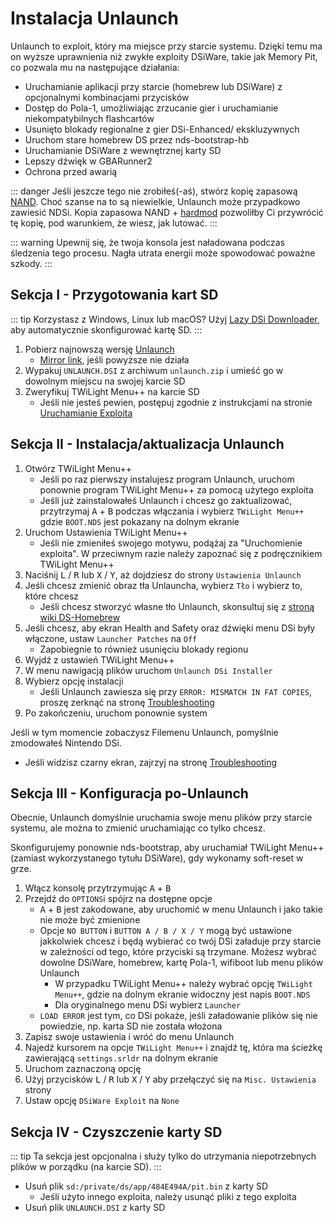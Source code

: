 # Instalacja Unlaunch

Unlaunch to exploit, który ma miejsce przy starcie systemu. Dzięki temu ma on wyższe uprawnienia niż zwykłe exploity DSiWare, takie jak Memory Pit, co pozwala mu na następujące działania:

- Uruchamianie aplikacji przy starcie (homebrew lub DSiWare) z opcjonalnymi kombinacjami przycisków
- Dostęp do Pola-1, umożliwiając zrzucanie gier i uruchamianie niekompatybilnych flashcartów
- Usunięto blokady regionalne z gier DSi-Enhanced/ ekskluzywnych
- Uruchom stare homebrew DS przez nds-bootstrap-hb
- Uruchamianie DSiWare z wewnętrznej karty SD
- Lepszy dźwięk w GBARunner2
- Ochrona przed awarią

::: danger
Jeśli jeszcze tego nie zrobiłeś(-aś), stwórz kopię zapasową [NAND](dumping-nand). Choć szanse na to są niewielkie, Unlaunch może przypadkowo zawiesić NDSi. Kopia zapasowa NAND + [hardmod](https://web.archive.org/web/20151102221503/https://gbatemp.net/threads/dsi-downgrading-the-complete-guide.393682/) pozwoliłby Ci przywrócić tę kopię, pod warunkiem, że wiesz, jak lutować.
:::

::: warning
Upewnij się, że twoja konsola jest naładowana podczas śledzenia tego procesu. Nagła utrata energii może spowodować poważne szkody.
:::

## Sekcja I - Przygotowania kart SD

::: tip
Korzystasz z Windows, Linux lub macOS? Użyj [Lazy DSi Downloader](lazy-dsi-downloader), aby automatycznie skonfigurować kartę SD.
:::

1. Pobierz najnowszą wersję [Unlaunch](https://problemkaputt.de/unlaunch.zip)
   - [Mirror link](https://web.archive.org/web/20201112031436/https://problemkaputt.de/unlaunch.zip), jeśli powyższe nie działa
1. Wypakuj `UNLAUNCH.DSI` z archiwum `unlaunch.zip` i umieść go w dowolnym miejscu na swojej karcie SD
1. Zweryfikuj TWiLight Menu++ na karcie SD
   - Jeśli nie jesteś pewien, postępuj zgodnie z instrukcjami na stronie [Uruchamianie Exploita](launching-the-exploit#twilight-menu)

## Sekcja II - Instalacja/aktualizacja Unlaunch

1. Otwórz TWiLight Menu++
   - Jeśli po raz pierwszy instalujesz program Unlaunch, uruchom ponownie program TWiLight Menu++ za pomocą użytego exploita
   - Jeśli już zainstalowałeś Unlaunch i chcesz go zaktualizować, przytrzymaj <kbd class="face">A</kbd> + <kbd class="face">B</kbd> podczas włączania i wybierz `TWiLight Menu++` gdzie `BOOT.NDS` jest pokazany na dolnym ekranie
1. Uruchom Ustawienia TWiLight Menu++
   - Jeśli nie zmieniłeś swojego motywu, podążaj za "Uruchomienie exploita". W przeciwnym razie należy zapoznać się z podręcznikiem TWiLight Menu++
1. Naciśnij <kbd class="l">L</kbd> / <kbd class="r">R</kbd> lub <kbd class="face">X</kbd> / <kbd class="face">Y</kbd>, aż dojdziesz do strony `Ustawienia Unlaunch`
1. Jeśli chcesz zmienić obraz tła Unlauncha, wybierz `Tło` i wybierz to, które chcesz
   - Jeśli chcesz stworzyć własne tło Unlaunch, skonsultuj się z [stroną wiki DS-Homebrew](https://wiki.ds-homebrew.com/twilightmenu/custom-unlaunch-backgrounds)
1. Jeśli chcesz, aby ekran Health and Safety oraz dźwięki menu DSi były włączone, ustaw `Launcher Patches` na `Off`
   - Zapobiegnie to również usunięciu blokady regionu
1. Wyjdź z ustawień TWiLight Menu++
1. W menu nawigacją plików uruchom `Unlaunch DSi Installer`
1. Wybierz opcję instalacji
   - Jeśli Unlaunch zawiesza się przy `ERROR: MISMATCH IN FAT COPIES`, proszę zerknąć na stronę [Troubleshooting](troubleshooting)
1. Po zakończeniu, uruchom ponownie system

Jeśli w tym momencie zobaczysz Filemenu Unlaunch, pomyślnie zmodowałeś Nintendo DSi.
- Jeśli widzisz czarny ekran, zajrzyj na stronę [Troubleshooting](troubleshooting)

## Sekcja III - Konfiguracja po-Unlaunch

Obecnie, Unlaunch domyślnie uruchamia swoje menu plików przy starcie systemu, ale można to zmienić uruchamiając co tylko chcesz.

Skonfigurujemy ponownie nds-bootstrap, aby uruchamiał TWiLight Menu++ (zamiast wykorzystanego tytułu DSiWare), gdy wykonamy soft-reset w grze.

1. Włącz konsolę przytrzymując <kbd class="face">A</kbd> + <kbd class="face">B</kbd>
1. Przejdź do `OPTIONS`i spójrz na dostępne opcje
   - <kbd class="face">A</kbd> + <kbd class="face">B</kbd> jest zakodowane, aby uruchomić w menu Unlaunch i jako takie nie może być zmienione
   - Opcje `NO BUTTON` i `BUTTON A / B / X / Y` mogą być ustawione jakkolwiek chcesz i będą wybierać co twój DSi załaduje przy starcie w zależności od tego, które przyciski są trzymane. Możesz wybrać dowolne DSiWare, homebrew, kartę Pola-1, wifiboot lub menu plików Unlaunch
      - W przypadku TWiLight Menu++ należy wybrać opcję `TWiLight Menu++`, gdzie na dolnym ekranie widoczny jest napis `BOOT.NDS`
      - Dla oryginalnego menu DSi wybierz `Launcher`
   - `LOAD ERROR` jest tym, co DSi pokaże, jeśli załadowanie plików się nie powiedzie, np. karta SD nie została włożona
1. Zapisz swoje ustawienia i wróć do menu Unlaunch
1. Najedź kursorem na opcje `TWiLight Menu++` i znajdź tę, która ma ścieżkę zawierającą `settings.srldr` na dolnym ekranie
1. Uruchom zaznaczoną opcję
1. Użyj przycisków <kbd class="l">L</kbd> / <kbd class="r">R</kbd> lub <kbd class="face">X</kbd> / <kbd class="face">Y</kbd> aby przełączyć się na `Misc. Ustawienia` strony
1. Ustaw opcję `DSiWare Exploit` na `None`

## Sekcja IV - Czyszczenie karty SD

::: tip
Ta sekcja jest opcjonalna i służy tylko do utrzymania niepotrzebnych plików w porządku (na karcie SD).
:::

- Usuń plik `sd:/private/ds/app/484E494A/pit.bin` z karty SD
   - Jeśli użyto innego exploita, należy usunąć pliki z tego exploita
- Usuń plik `UNLAUNCH.DSI` z karty SD
